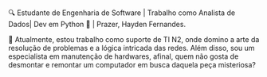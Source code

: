 🔍 Estudante de Engenharia de Software | Trabalho como Analista de Dados| Dev em Python 🐍 | Prazer, Hayden Fernandes.

💼 Atualmente, estou trabalho como suporte de TI N2, onde domino a arte da resolução de problemas e a lógica intricada das redes. Além disso, sou um especialista em manutenção de hardwares, afinal, quem não gosta de desmontar e remontar um computador em busca daquela peça misteriosa?
